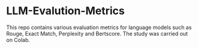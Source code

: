 # LLM-Evalution-Metrics
This repo contains various evaluation metrics for language models such as Rouge, Exact Match, Perplexity and Bertscore. The study was carried out on Colab.
